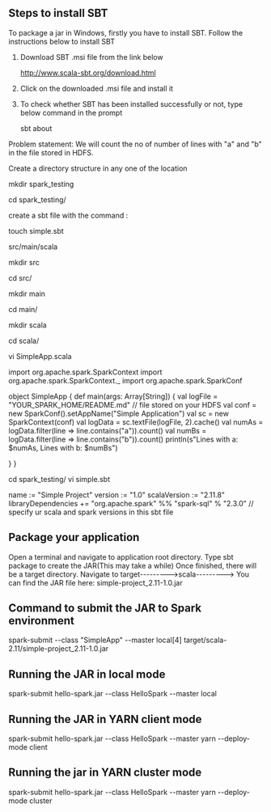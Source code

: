Steps to install SBT
--------------------

To package a jar in Windows, firstly you have to install SBT. Follow the instructions below to install SBT

1. Download SBT .msi file from the link below

   http://www.scala-sbt.org/download.html
 
2. Click on the downloaded .msi file and install it

3. To check whether SBT has been installed successfully or not, type below command in the prompt
 
   sbt about

Problem statement: We will count the no of number of lines with "a" and "b" in the file stored in HDFS.

Create a directory structure in any one of the location

mkdir spark_testing

cd spark_testing/

create a sbt file with the command :   

touch simple.sbt

src/main/scala

mkdir src

cd src/

mkdir main

cd main/

mkdir scala

cd scala/

vi SimpleApp.scala

import org.apache.spark.SparkContext
import org.apache.spark.SparkContext._
import org.apache.spark.SparkConf

object SimpleApp {
  def main(args: Array[String]) {
    val logFile = "YOUR_SPARK_HOME/README.md" // file stored on your HDFS
    val conf = new SparkConf().setAppName("Simple Application")
	val sc = new SparkContext(conf)
    val logData = sc.textFile(logFile, 2).cache()
    val numAs = logData.filter(line => line.contains("a")).count()
    val numBs = logData.filter(line => line.contains("b")).count()
    println(s"Lines with a: $numAs, Lines with b: $numBs")
    
  }
}


cd spark_testing/ 
vi simple.sbt

name := "Simple Project"
version := "1.0"
scalaVersion := "2.11.8"
libraryDependencies += "org.apache.spark" %% "spark-sql" % "2.3.0"              // specify ur scala and spark versions in this sbt file


Package your application
------------------------
Open a terminal and navigate to application root directory.
Type sbt package to create the JAR(This may take a while)
Once finished, there will be a target directory. 
Navigate to target--------->scala--------->
You can find the JAR file here:
simple-project_2.11-1.0.jar

Command to submit the JAR to Spark environment
-----------------------------------------------
spark-submit --class "SimpleApp" --master local[4] target/scala-2.11/simple-project_2.11-1.0.jar
 
 
Running the JAR in local mode
----------------------------------------------- 
spark-submit hello-spark.jar --class HelloSpark --master local
 
Running the JAR in YARN client mode
-----------------------------------------------
spark-submit hello-spark.jar --class HelloSpark --master yarn --deploy-mode client
  
Running the jar in YARN cluster mode
-----------------------------------------------  
spark-submit hello-spark.jar --class HelloSpark --master yarn --deploy-mode cluster


  

 
 

